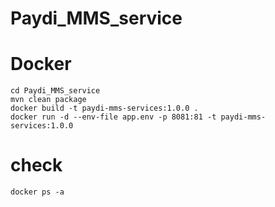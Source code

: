 # Paydi_MMS_service

# Docker
```
cd Paydi_MMS_service
mvn clean package
docker build -t paydi-mms-services:1.0.0 .
docker run -d --env-file app.env -p 8081:81 -t paydi-mms-services:1.0.0
```

# check
```
docker ps -a
```